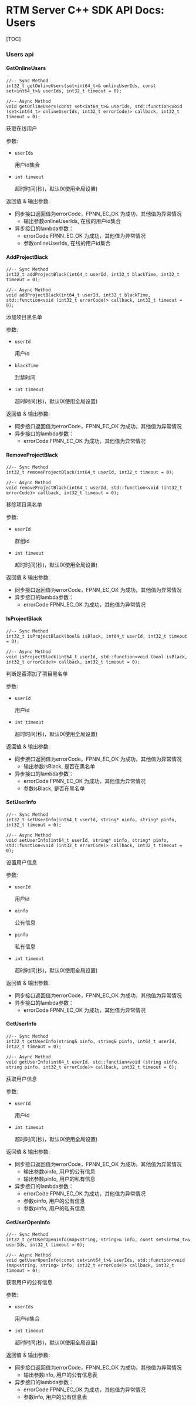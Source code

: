 # RTM Server C++ SDK API Docs: Users

[TOC]

### Users api



#### GetOnlineUsers

	//-- Sync Method
	int32_t getOnlineUsers(set<int64_t>& onlineUserIds, const set<int64_t>& userIds, int32_t timeout = 0);
	
	//-- Async Method
	void getOnlineUsers(const set<int64_t>& userIds, std::function<void (set<int64_t> onlineUserIds, int32_t errorCode)> callback, int32_t timeout = 0);

获取在线用户

参数:

+ `userIds` 

  用户id集合

+ `int timeout`

  超时时间(秒)，默认0(使用全局设置)


返回值 & 输出参数:

+ 同步接口返回值为errorCode，FPNN_EC_OK 为成功，其他值为异常情况
  *  输出参数onlineUserIds,  在线的用户id集合
+ 异步接口的lambda参数：
  * errorCode FPNN_EC_OK 为成功，其他值为异常情况
  * 参数onlineUserIds,  在线的用户id集合



#### AddProjectBlack

	//-- Sync Method
	int32_t addProjectBlack(int64_t userId, int32_t blackTime, int32_t timeout = 0);
	
	//-- Async Method
	void addProjectBlack(int64_t userId, int32_t blackTime, std::function<void (int32_t errorCode)> callback, int32_t timeout = 0);

添加项目黑名单

参数:

+ `userId` 

  用户id

+ `blackTime` 

  封禁时间

+ `int timeout`

  超时时间(秒)，默认0(使用全局设置)


返回值 & 输出参数:

+ 同步接口返回值为errorCode，FPNN_EC_OK 为成功，其他值为异常情况
+ 异步接口的lambda参数：
  * errorCode FPNN_EC_OK 为成功，其他值为异常情况



#### RemoveProjectBlack

	//-- Sync Method
	int32_t removeProjectBlack(int64_t userId, int32_t timeout = 0);
	
	//-- Async Method
	void removeProjectBlack(int64_t userId, std::function<void (int32_t errorCode)> callback, int32_t timeout = 0);

移除项目黑名单

参数:

+ `userId` 

  群组id

+ `int timeout`

  超时时间(秒)，默认0(使用全局设置)


返回值 & 输出参数:

+ 同步接口返回值为errorCode，FPNN_EC_OK 为成功，其他值为异常情况
+ 异步接口的lambda参数：
  * errorCode FPNN_EC_OK 为成功，其他值为异常情况



#### IsProjectBlack

	//-- Sync Method
	int32_t isProjectBlack(bool& isBlack, int64_t userId, int32_t timeout = 0);
	
	//-- Async Method
	void isProjectBlack(int64_t userId, std::function<void (bool isBlack, int32_t errorCode)> callback, int32_t timeout = 0);

判断是否添加了项目黑名单

参数:

+ `userId` 

  用户id

+ `int timeout`

  超时时间(秒)，默认0(使用全局设置)


返回值 & 输出参数:

+ 同步接口返回值为errorCode，FPNN_EC_OK 为成功，其他值为异常情况
  * 输出参数isBlack,  是否在黑名单
+ 异步接口的lambda参数：
  * errorCode FPNN_EC_OK 为成功，其他值为异常情况
  * 参数isBlack,  是否在黑名单



#### SetUserInfo

	//-- Sync Method
	int32_t setUserInfo(int64_t userId, string* oinfo, string* pinfo, int32_t timeout = 0);
	
	//-- Async Method
	void setUserInfo(int64_t userId, string* oinfo, string* pinfo, std::function<void (int32_t errorCode)> callback, int32_t timeout = 0);

设置用户信息

参数:

+ `userId` 

  用户id

+ `oinfo` 

  公有信息

+ `pinfo` 

  私有信息

+ `int timeout`

  超时时间(秒)，默认0(使用全局设置)


返回值 & 输出参数:

+ 同步接口返回值为errorCode，FPNN_EC_OK 为成功，其他值为异常情况
+ 异步接口的lambda参数：
  * errorCode FPNN_EC_OK 为成功，其他值为异常情况



#### GetUserInfo

	//-- Sync Method
	int32_t getUserInfo(string& oinfo, string& pinfo, int64_t userId, int32_t timeout = 0);
	
	//-- Async Method
	void getUserInfo(int64_t userId, std::function<void (string oinfo, string pinfo, int32_t errorCode)> callback, int32_t timeout = 0);

获取用户信息

参数:

+ `userId` 

  用户id

+ `int timeout`

  超时时间(秒)，默认0(使用全局设置)


返回值 & 输出参数:

+ 同步接口返回值为errorCode，FPNN_EC_OK 为成功，其他值为异常情况
  * 输出参数oinfo,  用户的公有信息
  * 输出参数pinfo,  用户的私有信息
+ 异步接口的lambda参数：
  * errorCode FPNN_EC_OK 为成功，其他值为异常情况
  * 参数oinfo,  用户的公有信息
  * 参数pinfo,  用户的私有信息



#### GetUserOpenInfo

	//-- Sync Method
	int32_t getUserOpenInfo(map<string, string>& info, const set<int64_t>& userIds, int32_t timeout = 0);
	
	//-- Async Method
	void getUserOpenInfo(const set<int64_t>& userIds, std::function<void (map<string, string> info, int32_t errorCode)> callback, int32_t timeout = 0);

获取用户的公有信息

参数:

+ `userIds` 

  用户id集合

+ `int timeout`

  超时时间(秒)，默认0(使用全局设置)


返回值 & 输出参数:

+ 同步接口返回值为errorCode，FPNN_EC_OK 为成功，其他值为异常情况
  * 输出参数info,  用户的公有信息表
+ 异步接口的lambda参数：
  * errorCode FPNN_EC_OK 为成功，其他值为异常情况
  * 参数info,  用户的公有信息表
